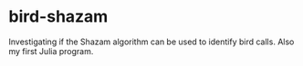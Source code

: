 # bird-shazam
Investigating if the Shazam algorithm can be used to identify bird calls. Also my first Julia program.
